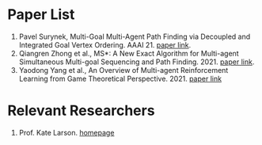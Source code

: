 # Paper List
1. Pavel Surynek, Multi-Goal Multi-Agent Path Finding via Decoupled and Integrated Goal Vertex Ordering. AAAI 21. [paper link](https://ojs.aaai.org/index.php/AAAI/article/download/17472/17279).
2. Qiangren Zhong et al., MS*: A New Exact Algorithm for Multi-agent Simultaneous Multi-goal Sequencing and Path Finding. 2021. [paper link](https://arxiv.org/pdf/2103.09979.pdf).
3. Yaodong Yang et al., An Overview of Multi-agent Reinforcement Learning from Game Theoretical Perspective. 2021. [paper link](https://arxiv.org/pdf/2011.00583.pdf)



# Relevant Researchers
1. Prof. Kate Larson. [homepage](https://cs.uwaterloo.ca/~klarson/index.html)
